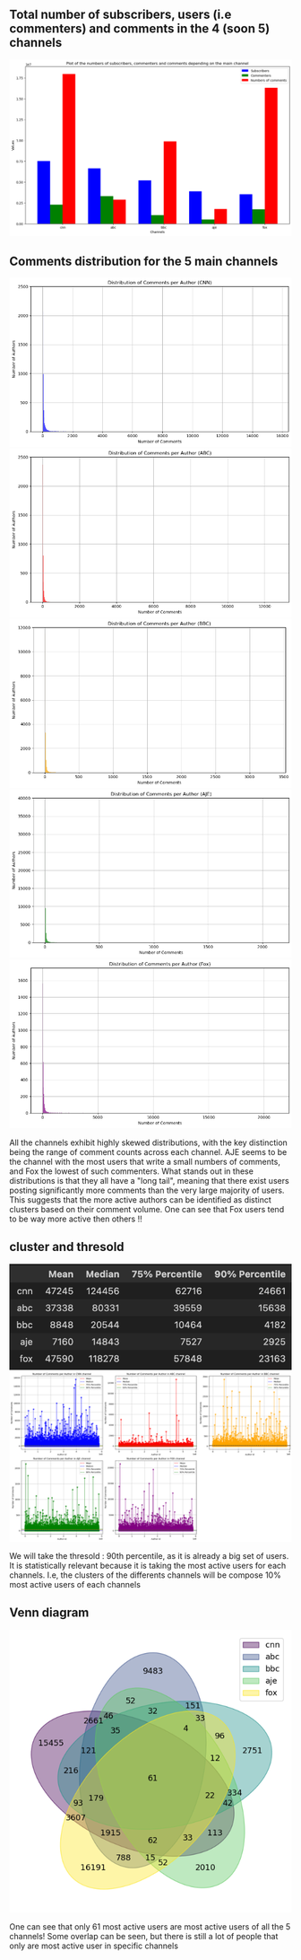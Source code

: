 ## Total number of subscribers, users (i.e commenters) and comments in the 4 (soon 5) channels

![output](/assets/img/output1.png)

## Comments distribution for the 5 main channels
![output](/assets/img/outputb.png)
![output](/assets/img/outputc.png)
![output](/assets/img/outpute.png)
![output](/assets/img/outputf.png)
![output](/assets/img/outputg.png)


All the channels exhibit highly skewed distributions, with the key distinction being the range of comment counts across each channel. AJE seems to be the channel with the most users that write a small numbers of comments, and Fox the lowest of such commenters. What stands out in these distributions is that they all have a "long tail", meaning that there exist users posting significantly more comments than the very large majority of users. This suggests that the more active authors can be identified as distinct clusters based on their comment volume.
One can see that Fox users tend to be way more active then others !!

## cluster and thresold
![output](/assets/img/thresold.png)
![output](/assets/img/output8.png)


We will take the thresold : 90th percentile, as it is already a big set of users. It is statistically relevant because it is taking the most active users for each channels. 
I.e, the clusters of the differents channels will be compose 10% most active users of each channels

## Venn diagram

![output](/assets/img/output12.png)

One can see that only 61 most active users are most active users of all the 5 channels! Some overlap can be seen, but there is still a lot of people that only are most active user in specific channels
